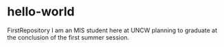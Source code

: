 # hello-world
FirstRepository
I am an MIS student here at UNCW planning to graduate at the conclusion of the first summer session.
